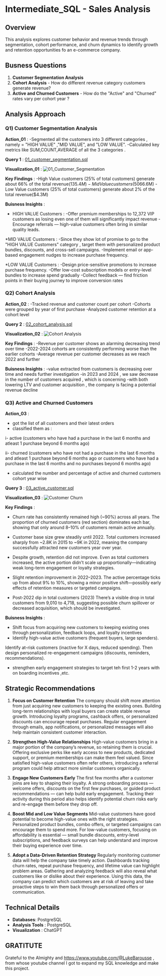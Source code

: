 # Intermediate_SQL - Sales Analysis

## Overview

This analysis explores customer behavior and revenue trends through segmentation, cohort performance, and churn dynamics to identify growth and retention opportunities fo an e-commerce company.

## Busness Questions

1. **Customer Segmentation Analysis**
2. **Cohort Analysis** - How do different revenue category customers generate revenue?
3. **Active and Churned Customers** - How do the "Active" and "Churned" rates vary per cohort year ?

## Analysis Approach

### Q1) Customer Segmentation Analysis

**Action_01** :
-Segmented all the customers into 3 different categories , namely = "HIGH VALUE" ,"MID VALUE", and "LOW VALUE".
-Calculated key metrics like SUM,COUNT,AVERAGE of all the 3 categories .

**Query 1** :  [01_customer_segmentation.sql](SQL_Intermediate_Queries/01_customer_segmentation.sql)  

**Visualization_01** : ![01_Customer_Segmentation](/SQL_Intermediate_Visualizations/images/01_customer_segmentation.png)

**Key Findings** :
-High Value customers (25% of total customers) generate about 66% of the total revenue($135.4M)
-Mid Value customers (50% of total customers) generate about 32% of the total revenue($66.6M)
-Low Value customers (25% of total customers) generate about 2% of the total revenue($4.3M)

**Buisness Insights** :

- HIGH VALUE Customers :
  -Offer premium memberships to 12,372 VIP customers as losing even one of them will significantly impact revenue
  -Encourage referrals — high-value customers often bring in similar quality leads.

\*MID VALUE Customers :
-Since they show lot of promise to go to the "HIGH VALUE Customers" category , target them with personalized product bundles, discounts, and cross-sell campaigns.
-Implement email or app-based engagement nudges to increase purchase frequency.

\*LOW VALUE Customers :
-Design price-sensitive promotions to increase purchase frequency.
-Offer low-cost subscription models or entry-level bundles to increase spend gradually
-Collect feedback — find friction points in their buying journey to improve conversion rates

### Q2) Cohort Analysis

**Action_02** :
-Tracked revenue and customer count per cohort
-Cohorts were grouped by year of first purchase
-Analyzed customer retention at a cohort level

**Query 2** : [02_cohort_analysis.sql](/SQL_Intermediate_Queries/02_cohort_analysis.sql)

**Visualization_02** : ![Cohort Analysis](/SQL_Intermediate_Visualizations/images/02_yearly_revenue_customers_clean.png)  

**Key Findings** :
-Revenue per customer shows an alarming decreasing trend over time
-2022-2024 cohorts are consistently performing worse than the earlier cohorts
-Average revenue per customer decreases as we reach 2022 and further

**Buisness Insights** :
-value extracted from customers is decreasing over time and needs further investigation
-in 2023 and 2024 , we saw decrease in the number of customers acquired , which is concerning
-with both lowering LTV and customer acquisition , the company is facing a potential revenue decline


### Q3) Active and Churned Customers

**Action_03** : 
- got the list of all customers and their latest orders 
- classified them as : 

i-  active (customers who have had a purchase in the last 6 months and atleast 1 purchase beyond 6 months ago)

ii-  churned (customers who have not had a purchase in the last 6 months and atleast 1 purchase beyond 6 months ago or customers who have had a purchase in the last 6 months and no purchases beyond 6 months ago)
- calculated the number and percentage of active and churned customers cohort year wise

**Query 3** : [03_active_customer.sql](/SQL_Intermediate_Queries/03_active_customer.sql)

**Visualization_03** : ![Customer Churn](/SQL_Intermediate_Visualizations/images/03_customer_churn_chart.png)


**Key Findings** : 

- Churn rate has consistently remained high (~90%) across all years.
The proportion of churned customers (red section) dominates each bar, showing that only around 8–10% of customers remain active annually.

- Customer base size grew steadily until 2022.
Total customers increased sharply from ~2.8K in 2015 to ~9K in 2022, meaning the company successfully attracted new customers year over year.

- Despite growth, retention did not improve.
Even as total customers increased, the active portion didn’t scale up proportionally—indicating weak long-term engagement or loyalty strategies.

- Slight retention improvement in 2022–2023.
The active percentage ticks up from about 9% to 10%, showing a minor positive shift—possibly early effects of retention measures or targeted campaigns.

- Post-2022 dip in total customers (2023)
There’s a visible drop in total customers from 9,010 to 4,718, suggesting possible churn spillover or decreased acquisition, which should be investigated.


**Buisness Insights** :

- Shift focus from acquiring new customers to keeping existing ones through personalization, feedback loops, and loyalty incentives
- Identify high-value active customers (frequent buyers, large spenders).

Identify at-risk customers (inactive for X days, reduced spending).
Then design personalized re-engagement campaigns (discounts, reminders, recommendations).
- strengthen early engagement strategies to target teh first 1-2 years with on boarding incentives ,etc.

## Strategic Recommendations


1) **Focus on Customer Retention**
The company should shift more attention from just acquiring new customers to keeping the existing ones. Building long-term relationships with loyal buyers can create stable revenue growth. Introducing loyalty programs, cashback offers, or personalized discounts can encourage repeat purchases. Regular engagement through emails, app notifications, or personalized messages will also help maintain consistent customer interaction.

2) **Strengthen High-Value Relationships**
High-value customers bring in a major portion of the company’s revenue, so retaining them is crucial. Offering exclusive perks like early access to new products, dedicated support, or premium memberships can make them feel valued. Since satisfied high-value customers often refer others, introducing a referral program could help attract more similar customers organically.

3) **Engage New Customers Early**
The first few months after a customer joins are key to shaping their loyalty. A strong onboarding process — welcome offers, discounts on the first few purchases, or guided product recommendations — can help build early engagement. Tracking their activity during this period also helps identify potential churn risks early and re-engage them before they drop off.

4) **Boost Mid and Low Value Segments**
Mid-value customers have good potential to become high-value ones with the right strategies. Personalized product bundles, combo offers, or targeted campaigns can encourage them to spend more. For low-value customers, focusing on affordability is essential — small bundle discounts, entry-level subscriptions, and feedback surveys can help understand and improve their buying experience over time.

5) **Adopt a Data-Driven Retention Strategy**
Regularly monitoring customer data will help the company take timely action. Dashboards tracking churn rates, repeat purchase frequency, and lifetime value can highlight problem areas. Gathering and analyzing feedback will also reveal what customers like or dislike about their experience. Using this data, the company can predict which customers are at risk of leaving and take proactive steps to win them back through personalized offers or communication.

## Technical Details 

- **Databases**: PostgreSQL
- **Analysis Tools** : PostgreSQL
- **Visualization** : ChatGPT

## GRATITUTE 
 Grateful to the Almighty and  https://www.youtube.com/@LukeBarousse , from whose youtube channel I got to expand my SQL knowledge and make this project.